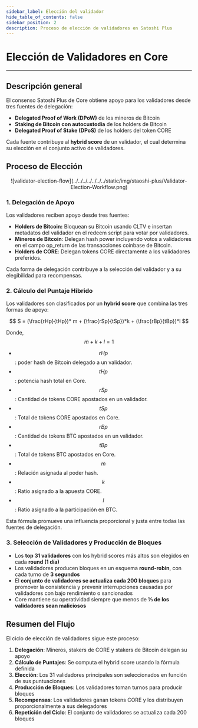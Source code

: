 ```yaml
---
sidebar_label: Elección del validador
hide_table_of_contents: false
sidebar_position: 2
description: Proceso de elección de validadores en Satoshi Plus
---
```


# Elección de Validadores en Core

---

## Descripción general

El consenso Satoshi Plus de Core obtiene apoyo para los validadores desde tres fuentes de delegación:

- **Delegated Proof of Work (DPoW)** de los mineros de Bitcoin
- **Staking de Bitcoin con autocustodia** de los holders de Bitcoin
- **Delegated Proof of Stake (DPoS)** de los holders del token CORE

Cada fuente contribuye al **hybrid score** de un validador, el cual determina su elección en el conjunto activo de validadores.

## Proceso de Elección

<p align="center">
![validator-election-flow](../../../../../../../static/img/staoshi-plus/Validator-Election-Workflow.png)
</p>

### 1. Delegación de Apoyo

Los validadores reciben apoyo desde tres fuentes:

- **Holders de Bitcoin:** Bloquean su Bitcoin usando CLTV e insertan metadatos del validador en el redeem script para votar por validadores.
- **Mineros de Bitcoin**: Delegan hash power incluyendo votos a validadores en el campo op_return de las transacciones coinbase de Bitcoin.
- **Holders de CORE**: Delegan tokens CORE directamente a los validadores preferidos.

Cada forma de delegación contribuye a la selección del validador y a su elegibilidad para recompensas.

### 2. Cálculo del Puntaje Híbrido

Los validadores son clasificados por un **hybrid score** que combina las tres formas de apoyo:

$$
S = (\frac{rHp}{tHp})* m + (\frac{rSp}{tSp})*k + (\frac{rBp}{tBp})*l
$$

Donde, $$m + k + l = 1$$

- $$rHp$$: poder hash de Bitcoin delegado a un validador.
- $$tHp$$: potencia hash total en Core.
- $$rSp$$: Cantidad de tokens CORE apostados en un validador.
- $$tSp$$: Total de tokens CORE apostados en Core.
- $$rBp$$: Cantidad de tokens BTC apostados en un validador.
- $$tBp$$: Total de tokens BTC apostados en Core.
- $$m$$: Relación asignada al poder hash.
- $$k$$: Ratio asignado a la apuesta CORE.
- $$l$$: Ratio asignado a la participación en BTC.

Esta fórmula promueve una influencia proporcional y justa entre todas las fuentes de delegación.

### 3. Selección de Validadores y Producción de Bloques

- Los **top 31 validadores** con los hybrid scores más altos son elegidos en cada **round (1 día)**
- Los validadores producen bloques en un esquema **round-robin**, con cada turno de **3 segundos**
- El **conjunto de validadores se actualiza cada 200 bloques** para promover la consistencia y prevenir interrupciones causadas por validadores con bajo rendimiento o sancionados
- Core mantiene su operatividad siempre que menos de **⅓ de los validadores sean maliciosos**

## Resumen del Flujo

El ciclo de elección de validadores sigue este proceso:

1. **Delegación**: Mineros, stakers de CORE y stakers de Bitcoin delegan su apoyo
2. **Cálculo de Puntajes**: Se computa el hybrid score usando la fórmula definida
3. **Elección**: Los 31 validadores principales son seleccionados en función de sus puntuaciones
4. **Producción de Bloques**: Los validadores toman turnos para producir bloques
5. **Recompensas**: Los validadores ganan tokens CORE y los distribuyen proporcionalmente a sus delegadores
6. **Repetición del Ciclo**: El conjunto de validadores se actualiza cada 200 bloques
